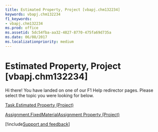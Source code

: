 ```yaml
---
title: Estimated Property, Project [vbapj.chm132234]
keywords: vbapj.chm132234
f1_keywords:
- vbapj.chm132234
ms.prod: office
ms.assetid: 5dc54fba-aa32-4827-8770-475fa69d735a
ms.date: 06/08/2017
ms.localizationpriority: medium
---
```



# Estimated Property, Project [vbapj.chm132234]

Hi there! You have landed on one of our F1 Help redirector pages. Please select the topic you were looking for below.

[Task.Estimated Property (Project)](https://msdn.microsoft.com/library/d6fb8a45-8ccf-b1ed-06d5-2855ac2abb46%28Office.15%29.aspx)

[Assignment.FixedMaterialAssignment Property (Project)](https://msdn.microsoft.com/library/16593466-1d5e-27b3-110d-e5cfeb165355%28Office.15%29.aspx)

[!include[Support and feedback](~/includes/feedback-boilerplate.md)]